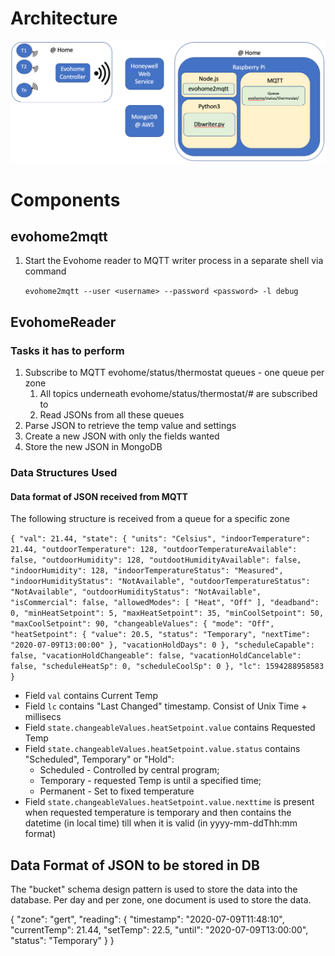 # Architecture

![image](image.png)

# Components

## evohome2mqtt

1. Start the Evohome reader to MQTT writer process in a separate shell via command

   `evohome2mqtt --user <username> --password <password> -l debug`

## EvohomeReader

### Tasks it has to perform

1. Subscribe to MQTT evohome/status/thermostat queues - one queue per zone
   1. All topics underneath evohome/status/thermostat/# are subscribed to
   2. Read JSONs from all these queues
2. Parse JSON to retrieve the temp value and settings
3. Create a new JSON with only the fields wanted
4. Store the new JSON in MongoDB

### Data Structures Used

#### Data format of JSON received from MQTT

The following structure is received from a queue for a specific zone

`{
  "val": 21.44,
  "state": {
    "units": "Celsius",
    "indoorTemperature": 21.44,
    "outdoorTemperature": 128,
    "outdoorTemperatureAvailable": false,
    "outdoorHumidity": 128,
    "outdootHumidityAvailable": false,
    "indoorHumidity": 128,
    "indoorTemperatureStatus": "Measured",
    "indoorHumidityStatus": "NotAvailable",
    "outdoorTemperatureStatus": "NotAvailable",
    "outdoorHumidityStatus": "NotAvailable",
    "isCommercial": false,
    "allowedModes": [
      "Heat",
      "Off"
    ],
    "deadband": 0,
    "minHeatSetpoint": 5,
    "maxHeatSetpoint": 35,
    "minCoolSetpoint": 50,
    "maxCoolSetpoint": 90,
    "changeableValues": {
      "mode": "Off",
      "heatSetpoint": {
        "value": 20.5,
        "status": "Temporary",
        "nextTime": "2020-07-09T13:00:00"
      },
      "vacationHoldDays": 0
    },
    "scheduleCapable": false,
    "vacationHoldChangeable": false,
    "vacationHoldCancelable": false,
    "scheduleHeatSp": 0,
    "scheduleCoolSp": 0
  },
  "lc": 1594288958583
}`

* Field `val` contains Current Temp
* Field `lc` contains "Last Changed" timestamp. Consist of Unix Time + millisecs
* Field `state.changeableValues.heatSetpoint.value` contains Requested Temp
* Field `state.changeableValues.heatSetpoint.value.status` contains "Scheduled", Temporary" or "Hold":
  * Scheduled - Controlled by central program;
  * Temporary - requested Temp is until a specified time;
  * Permanent - Set to fixed temperature
* Field `state.changeableValues.heatSetpoint.value.nexttime` is present when requested temperature is temporary and then contains the datetime (in local time) till when it is valid (in yyyy-mm-ddThh:mm format)

## Data Format of JSON to be stored in DB

The "bucket" schema design pattern is used to store the data into the database. Per day and per zone, one document is used to store the data.

{
  "zone": "gert",
  "reading": {
    "timestamp": "2020-07-09T11:48:10",
    "currentTemp": 21.44,
    "setTemp": 22.5,
    "until": "2020-07-09T13:00:00",
    "status": "Temporary"
  }
}


